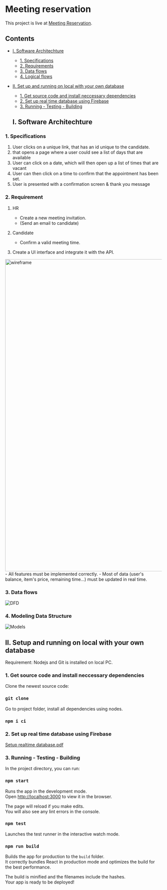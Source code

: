 # Meeting reservation

This project is live at [Meeting Reservation](https://urlgoesthere/).

## Contents

- [I. Software Architechture](#i-software-architechture)
  - [1. Specifications](#1-specifications)
  - [2. Requirements](#2-requirement)
  - [3. Data flows](#3-data-flows)
  - [4. Logical flows](#4-modeling-data-structures)
- [II. Set up and running on local with your own database](#ii-setup-and-running-on-local-with-your-own-database)

  - [1. Get source code and install neccessary dependencies](#1-get-source-code-and-install-neccessary-dependencies)
  - [2. Set up real time database using Firebase](#2-set-up-real-time-database-using-firebase)
  - [3. Running - Testing - Building](#3-running---testing---building)

  ## I. Software Architechture

### 1. Specifications

1. User clicks on a unique link, that has an id unique to the candidate.
2. that opens a page where a user could see a list of days that are available
3. User can click on a date, which will then open up a list of times that are vacant
4. User can then click on a time to confirm that the appointment has been set.
5. User is presented with a confirmation screen & thank you message

### 2. Requirement

1. HR
   - Create a new meeting invitation.
   - (Send an email to candidate)
2. Candidate

   - Confirm a valid meeting time.

3. Create a UI interface and integrate it with the API.

<img width="1000" alt="wireframe" src="https://user-images.githubusercontent.com/2673600/217283638-fc9ab80c-cabf-487d-9a57-4d0e3038e9a4.png">
- All features must be implemented correctly.
- Most of data (user's balance, item's price, remaining time...) must be updated in real time.

### 3. Data flows

![DFD](https://user-images.githubusercontent.com/2673600/221740032-4449522b-923f-4d8b-bbfe-60b31447a7e2.png)

### 4. Modeling Data Structure

![Models](https://user-images.githubusercontent.com/2673600/221740147-d64a4320-2195-4af5-829b-5d039a73f001.png)

## II. Setup and running on local with your own database

Requirement: Nodejs and Git is installed on local PC.

### 1. Get source code and install neccessary dependencies

Clone the newest source code:

### `git clone `

Go to project folder, install all dependencies using nodes.

### `npm i ci`

### 2. Set up real time database using Firebase

[Setup realtime database.pdf](https://github.com/trncngh/jitera-assignment/files/10673038/Setup.realtime.database.pdf)

### 3. Running - Testing - Building

In the project directory, you can run:

### `npm start`

Runs the app in the development mode.\
Open [http://localhost:3000](http://localhost:3000) to view it in the browser.

The page will reload if you make edits.\
You will also see any lint errors in the console.

### `npm test`

Launches the test runner in the interactive watch mode.

### `npm run build`

Builds the app for production to the `build` folder.\
It correctly bundles React in production mode and optimizes the build for the best performance.

The build is minified and the filenames include the hashes.\
Your app is ready to be deployed!
